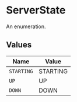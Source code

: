 # ServerState

An enumeration.


## Values

| Name       | Value      |
| ---------- | ---------- |
| `STARTING` | STARTING   |
| `UP`       | UP         |
| `DOWN`     | DOWN       |